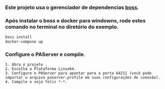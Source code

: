 
### Este projeto usa o gerenciador de dependencias [boss](https://github.com/HashLoad/boss).

### Após instalar o boss e docker para windowns, rode estes comando no terminal no diretório do exemplo.
``` sh
boss install
docker-compose up
```

### Configure o PAServer e compile.
```
1. Abra o projeto .
2. Escolha a Plataforma Linux64.
3. Configure o PAServer para apontar para a porta 64211 (você pode importar o arquivo paserver.profile em suas configurações de conexão).
4. Compile e seja feliz *-*.
```